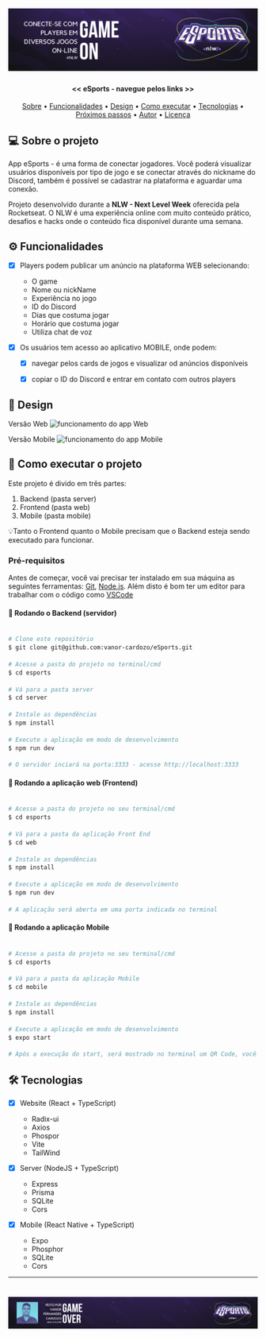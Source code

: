 <h1 align="center">
    <img alt="NextLevelWeek eSports" title="eSports" src="banner_readme_eSports.png"/>
</h1>

<h4 align="center"> 
	<< eSports - navegue pelos links >>
</h4>

<p align="center">
 <a href="#-sobre-o-projeto">Sobre</a> •
 <a href="#-funcionalidades">Funcionalidades</a> •
 <a href="#-design">Design</a> •
 <a href="#-como-executar-o-projeto">Como executar</a> • 
 <a href="#-tecnologias">Tecnologias</a> •
 <a href="#-proximos-passos">Próximos passos</a> •
 <a href="#-autor">Autor</a> •
 <a href="#user-content--licença">Licença</a>
</p>


## 💻 Sobre o projeto

App eSports - é uma forma de conectar jogadores. Você poderá visualizar usuários disponíveis por tipo de jogo e se conectar através do nickname do Discord, também é possível se cadastrar na plataforma e aguardar uma conexão.

Projeto desenvolvido durante a **NLW - Next Level Week** oferecida pela Rocketseat.
O NLW é uma experiência online com muito conteúdo prático, desafios e hacks onde o conteúdo fica disponível durante uma semana.


## ⚙️ Funcionalidades

- [x] Players podem publicar um anúncio na plataforma WEB selecionando:
    - O game
    - Nome ou nickName
    - Experiência no jogo
    - ID do Discord
    - Dias que costuma jogar
    - Horário que costuma jogar
    - Utiliza chat de voz
    
- [x] Os usuários tem acesso ao aplicativo MOBILE, onde podem:
  - [x] navegar pelos cards de jogos e visualizar od anúncios disponíveis 
  - [x] copiar o ID do Discord e entrar em contato com outros players
  
  
## 🎨 Design

Versão Web
<img alt="funcionamento do app Web" title="web" src="eSports_Web.gif"/>

Versão Mobile
<img alt="funcionamento do app Mobile" title="mobile" src="eSports_Mobile.gif"/>

## 🚀 Como executar o projeto

Este projeto é divido em três partes:
1. Backend (pasta server) 
2. Frontend (pasta web)
3. Mobile (pasta mobile)

💡Tanto o Frontend quanto o Mobile precisam que o Backend esteja sendo executado para funcionar.

### Pré-requisitos

Antes de começar, você vai precisar ter instalado em sua máquina as seguintes ferramentas:
[Git](https://git-scm.com), [Node.js](https://nodejs.org/en/). 
Além disto é bom ter um editor para trabalhar com o código como [VSCode](https://code.visualstudio.com/)

#### 🎲 Rodando o Backend (servidor)

```bash

# Clone este repositório
$ git clone git@github.com:vanor-cardozo/eSports.git

# Acesse a pasta do projeto no terminal/cmd
$ cd esports

# Vá para a pasta server
$ cd server

# Instale as dependências
$ npm install

# Execute a aplicação em modo de desenvolvimento
$ npm run dev

# O servidor inciará na porta:3333 - acesse http://localhost:3333 

```

#### 🧭 Rodando a aplicação web (Frontend)

```bash

# Acesse a pasta do projeto no seu terminal/cmd
$ cd esports

# Vá para a pasta da aplicação Front End
$ cd web

# Instale as dependências
$ npm install

# Execute a aplicação em modo de desenvolvimento
$ npm run dev

# A aplicação será aberta em uma porta indicada no terminal

```

#### 🚀 Rodando a aplicação Mobile

```bash

# Acesse a pasta do projeto no seu terminal/cmd
$ cd esports

# Vá para a pasta da aplicação Mobile
$ cd mobile

# Instale as dependências
$ npm install

# Execute a aplicação em modo de desenvolvimento
$ expo start

# Após a execução do start, será mostrado no terminal um QR Code, você pode escanear esse código com seu celular (baixe na loja do seu celular o app Expo Go).

```

## 🛠 Tecnologias

- [x] Website (React + TypeScript)
    - Radix-ui
    - Axios
    - Phospor
    - Vite
    - TailWind
    
 - [x] Server (NodeJS + TypeScript)
    - Express
    - Prisma
    - SQLite
    - Cors

 - [x] Mobile (React Native + TypeScript)
    - Expo
    - Phosphor
    - SQLite
    - Cors
---

<h1 align="center">
    <img alt="Rodapé com imagem e nome do autor Vanor Cardozo" title="eSports" src="footer_vanor_eSports.png"/>
</h1>

